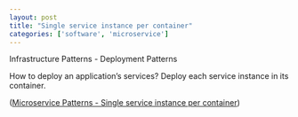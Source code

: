 ```yaml
---
layout: post
title: "Single service instance per container"
categories: ['software', 'microservice']
---
```


Infrastructure Patterns - Deployment Patterns

How to deploy an application’s services?
Deploy each service instance in its container.

([Microservice Patterns - Single service instance per container](http://microservices.io/patterns/deployment/service-per-container.html))
